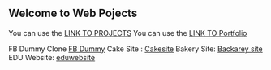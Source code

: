 ## Welcome to Web Pojects

You can use the [LINK TO PROJECTS](https://bablubambal.github.io/WebProjects/) 
You can use the [LINK TO Portfolio](https://bablubambal.github.io/WebProjects/Portfolio/) 


FB Dummy Clone [FB Dummy](https://bablubambal.github.io/WebProjects/FB/)
Cake Site : [Cakesite](https://bablubambal.github.io/WebProjects/cakewebsite/)
Bakery Site: [Backarey site](https://bablubambal.github.io/WebProjects/bakerywebsite/)
EDU Website: [eduwebsite](https://bablubambal.github.io/WebProjects/eduweb/)

